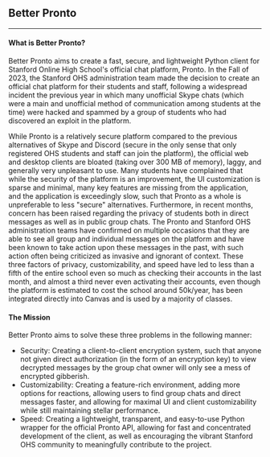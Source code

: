 ## Better Pronto

----

#### What is Better Pronto?
Better Pronto aims to create a fast, secure, and lightweight Python client for Stanford Online High School's official chat platform, Pronto. In the Fall of 2023, the Stanford OHS administration team made the decision to create an official chat platform for their students and staff, following a widespread incident the previous year in which many unofficial Skype chats (which were a main and unofficial method of communication among students at the time) were hacked and spammed by a group of students who had discovered an exploit in the platform.

While Pronto is a relatively secure platform compared to the previous alternatives of Skype and Discord (secure in the only sense that only registered OHS students and staff can join the platform), the official web and desktop clients are bloated (taking over 300 MB of memory), laggy, and generally very unpleasant to use. Many students have complained that while the security of the platform is an improvement, the UI customization is sparse and minimal, many key features are missing from the application, and the application is exceedingly slow, such that Pronto as a whole is unpreferable to less "secure" alternatives. Furthermore, in recent months, concern has been raised regarding the privacy of students both in direct messages as well as in public group chats. The Pronto and Stanford OHS administration teams have confirmed on multiple occasions that they are able to see all group and individual messages on the platform and have been known to take action upon these messages in the past, with such action often being criticized as invasive and ignorant of context. These three factors of privacy, customizability, and speed have led to less than a fifth of the entire school even so much as checking their accounts in the last month, and almost a third never even activating their accounts, even though the platform is estimated to cost the school around 50k/year, has been integrated directly into Canvas and is used by a majority of classes.

#### The Mission
Better Pronto aims to solve these three problems in the following manner:

- Security: Creating a client-to-client encryption system, such that anyone not given direct authorization (in the form of an encryption key) to view decrypted messages by the group chat owner will only see a mess of encrypted gibberish.
- Customizability: Creating a feature-rich environment, adding more options for reactions, allowing users to find group chats and direct messages faster, and allowing for maximal UI and client customizability while still maintaining stellar performance.
- Speed: Creating a lightweight, transparent, and easy-to-use Python wrapper for the official Pronto API, allowing for fast and concentrated development of the client, as well as encouraging the vibrant Stanford OHS community to meaningfully contribute to the project.
